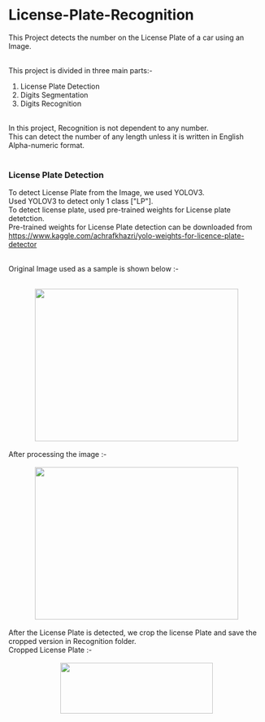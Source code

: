 # License-Plate-Recognition

This Project detects the number on the License Plate of a car using an Image.<br /><br />

This project is divided in three main parts:-<br />
1. License Plate Detection<br />
2. Digits Segmentation<br />
3. Digits Recognition<br /><br />

In this project, Recognition is not dependent to any number.<br />
This can detect the number of any length unless it is written in English Alpha-numeric format.<br /><br />

### License Plate Detection

To detect License Plate from the Image, we used YOLOV3.<br />
Used YOLOV3 to detect only 1 class ["LP"].<br />
To detect license plate, used pre-trained weights for License plate detetction.<br />
Pre-trained weights for License Plate detection can be downloaded from https://www.kaggle.com/achrafkhazri/yolo-weights-for-licence-plate-detector<br /><br />

Original Image used as a sample is shown below :-<br /><br />
<div align="center">
<img src="https://github.com/gearhead0909/License-Plate-Recognition/blob/master/Original.jpg" width="400" height="300">
</div>

<br />
After processing the image :-<br /><br />
<div align="center">
<img src="https://github.com/gearhead0909/License-Plate-Recognition/blob/master/Processed.jpg" width="400" height="300">
</div>

<br />
After the License Plate is detected, we crop the license Plate and save the cropped version in Recognition folder.<br />
Cropped License Plate :-<br /><br />
<div align="center">
<img src="https://github.com/gearhead0909/License-Plate-Recognition/blob/master/Plate.jpg" width="300" height="100">
</div>
